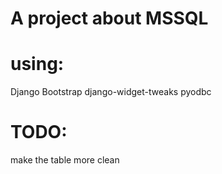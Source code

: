 # A project about MSSQL
# using:

Django
Bootstrap
django-widget-tweaks
pyodbc

# TODO:

make the table more clean
